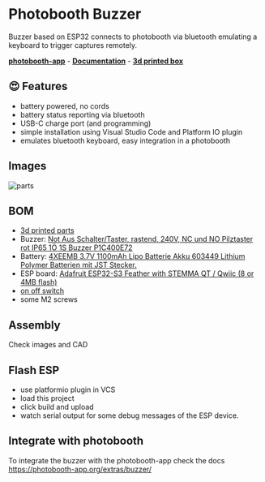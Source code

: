 # Photobooth Buzzer

Buzzer based on ESP32 connects to photobooth via bluetooth emulating a keyboard to trigger captures remotely.

**[photobooth-app](https://github.com/photobooth-app/photobooth-app)** - **[Documentation](https://photobooth-app.org/)** - **[3d printed box](https://photobooth-app.org/photobox3dprint/)**

## 😍 Features

- battery powered, no cords
- battery status reporting via bluetooth
- USB-C charge port (and programming)
- simple installation using Visual Studio Code and Platform IO plugin
- emulates bluetooth keyboard, easy integration in a photobooth

## Images

![parts](https://raw.githubusercontent.com/photobooth-app/photobooth-buzzer/main/images/parts.jpg)

## BOM

- [3d printed parts](https://github.com/photobooth-app/photobooth-buzzer/tree/main/cad)
- Buzzer: [Not Aus Schalter/Taster, rastend, 240V, NC und NO Pilztaster rot IP65 1Ö 1S Buzzer P1C400E72](https://www.amazon.de/gp/product/B088F3NNV4)
- Battery: [4XEEMB 3.7V 1100mAh Lipo Batterie Akku 603449 Lithium Polymer Batterien mit JST Stecker.](https://www.amazon.de/gp/product/B08VRYS8FT)
- ESP board: [Adafruit ESP32-S3 Feather with STEMMA QT / Qwiic (8 or 4MB flash)](https://www.adafruit.com/product/5477)
- [on off switch](https://www.amazon.de/gp/product/B07VFV17SP/)
- some M2 screws

## Assembly

Check images and CAD

## Flash ESP

- use platformio plugin in VCS
- load this project
- click build and upload
- watch serial output for some debug messages of the ESP device.

## Integrate with photobooth

To integrate the buzzer with the photobooth-app check the docs <https://photobooth-app.org/extras/buzzer/>
